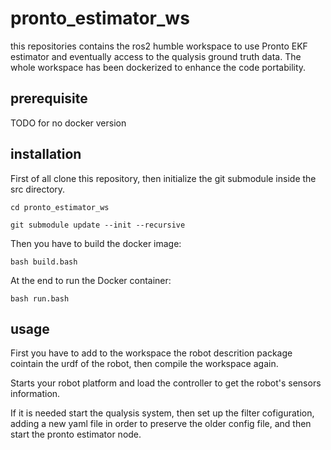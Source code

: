 # pronto_estimator_ws
this repositories contains the ros2 humble workspace to use Pronto EKF estimator and eventually access to the qualysis ground truth data. The whole workspace has been dockerized to enhance the code portability.
## prerequisite 
TODO for no docker version 

## installation

First of all clone this repository, then initialize the git submodule inside the src directory.

``` cd pronto_estimator_ws ```

``` git submodule update --init --recursive ```

Then you have to build the docker image:

``` bash build.bash ```

At the end to run the Docker container:

``` bash run.bash ```

## usage

First you have to add to the workspace the robot descrition package cointain the urdf of the robot, then compile the workspace again.

Starts your robot platform and load the controller to get the robot's sensors information.

If it is needed start the qualysis system, then set up the filter cofiguration, adding a new yaml file in order to preserve the older config file, and then start the pronto estimator node.

